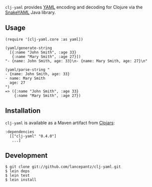 `clj-yaml` provides [YAML](http://yaml.org) encoding and decoding for Clojure via the [SnakeYAML](https://bitbucket.org/asomov/snakeyaml) Java library.

## Usage

    (require '[clj-yaml.core :as yaml])
    
    (yaml/generate-string
      [{:name "John Smith", :age 33}
       {:name "Mary Smith", :age 27}])
    "- {name: John Smith, age: 33}\n- {name: Mary Smith, age: 27}\n"

    (yaml/parse-string "
    - {name: John Smith, age: 33}
    - name: Mary Smith
      age: 27
    ")
    => ({:name "John Smith", :age 33}
        {:name "Mary Smith", :age 27})

## Installation

`clj-yaml` is available as a Maven artifact from [Clojars](http://clojars.org/clj-yaml):

    :dependencies
      [["clj-yaml" "0.4.0"]
       ...]

## Development

    $ git clone git://github.com/lancepantz/clj-yaml.git
    $ lein deps
    $ lein test
    $ lein install
